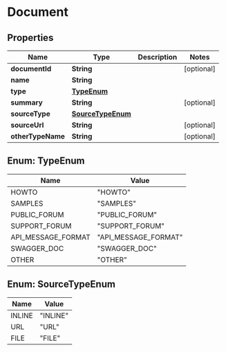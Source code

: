 
# Document

## Properties
Name | Type | Description | Notes
------------ | ------------- | ------------- | -------------
**documentId** | **String** |  |  [optional]
**name** | **String** |  | 
**type** | [**TypeEnum**](#TypeEnum) |  | 
**summary** | **String** |  |  [optional]
**sourceType** | [**SourceTypeEnum**](#SourceTypeEnum) |  | 
**sourceUrl** | **String** |  |  [optional]
**otherTypeName** | **String** |  |  [optional]


<a name="TypeEnum"></a>
## Enum: TypeEnum
Name | Value
---- | -----
HOWTO | &quot;HOWTO&quot;
SAMPLES | &quot;SAMPLES&quot;
PUBLIC_FORUM | &quot;PUBLIC_FORUM&quot;
SUPPORT_FORUM | &quot;SUPPORT_FORUM&quot;
API_MESSAGE_FORMAT | &quot;API_MESSAGE_FORMAT&quot;
SWAGGER_DOC | &quot;SWAGGER_DOC&quot;
OTHER | &quot;OTHER&quot;


<a name="SourceTypeEnum"></a>
## Enum: SourceTypeEnum
Name | Value
---- | -----
INLINE | &quot;INLINE&quot;
URL | &quot;URL&quot;
FILE | &quot;FILE&quot;



